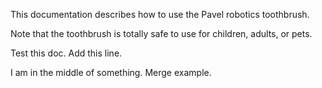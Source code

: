 This documentation describes how to use the Pavel robotics toothbrush.

Note that the toothbrush is totally safe to use for children, adults, or pets.

Test this doc. Add this line.

I am in the middle of something.
Merge example.
